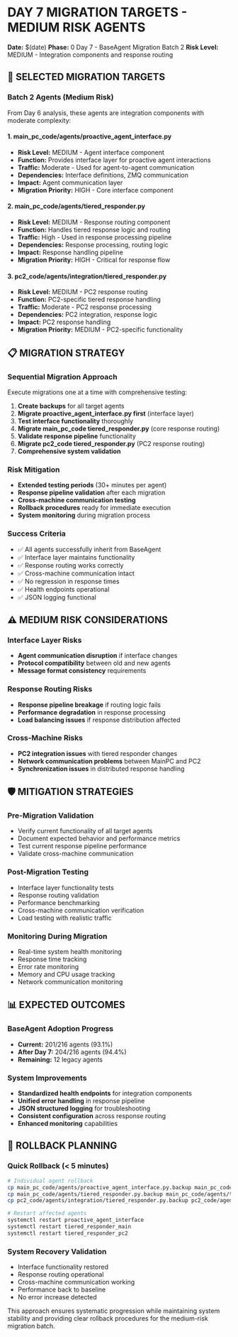 # DAY 7 MIGRATION TARGETS - MEDIUM RISK AGENTS
**Date:** $(date)
**Phase:** 0 Day 7 - BaseAgent Migration Batch 2
**Risk Level:** MEDIUM - Integration components and response routing

## 🎯 SELECTED MIGRATION TARGETS

### **Batch 2 Agents (Medium Risk)**
From Day 6 analysis, these agents are integration components with moderate complexity:

#### **1. main_pc_code/agents/proactive_agent_interface.py**
- **Risk Level:** MEDIUM - Agent interface component
- **Function:** Provides interface layer for proactive agent interactions
- **Traffic:** Moderate - Used for agent-to-agent communication
- **Dependencies:** Interface definitions, ZMQ communication
- **Impact:** Agent communication layer
- **Migration Priority:** HIGH - Core interface component

#### **2. main_pc_code/agents/tiered_responder.py**
- **Risk Level:** MEDIUM - Response routing component
- **Function:** Handles tiered response logic and routing
- **Traffic:** High - Used in response processing pipeline
- **Dependencies:** Response processing, routing logic
- **Impact:** Response handling pipeline
- **Migration Priority:** HIGH - Critical for response flow

#### **3. pc2_code/agents/integration/tiered_responder.py**
- **Risk Level:** MEDIUM - PC2 response routing
- **Function:** PC2-specific tiered response handling
- **Traffic:** Moderate - PC2 response processing
- **Dependencies:** PC2 integration, response logic
- **Impact:** PC2 response handling
- **Migration Priority:** MEDIUM - PC2-specific functionality

## 📋 MIGRATION STRATEGY

### **Sequential Migration Approach**
Execute migrations one at a time with comprehensive testing:

1. **Create backups** for all target agents
2. **Migrate proactive_agent_interface.py first** (interface layer)
3. **Test interface functionality** thoroughly
4. **Migrate main_pc_code tiered_responder.py** (core response routing)
5. **Validate response pipeline** functionality
6. **Migrate pc2_code tiered_responder.py** (PC2 response routing)
7. **Comprehensive system validation**

### **Risk Mitigation**
- **Extended testing periods** (30+ minutes per agent)
- **Response pipeline validation** after each migration
- **Cross-machine communication testing**
- **Rollback procedures** ready for immediate execution
- **System monitoring** during migration process

### **Success Criteria**
- ✅ All agents successfully inherit from BaseAgent
- ✅ Interface layer maintains functionality
- ✅ Response routing works correctly
- ✅ Cross-machine communication intact
- ✅ No regression in response times
- ✅ Health endpoints operational
- ✅ JSON logging functional

## ⚠️ MEDIUM RISK CONSIDERATIONS

### **Interface Layer Risks**
- **Agent communication disruption** if interface changes
- **Protocol compatibility** between old and new agents
- **Message format consistency** requirements

### **Response Routing Risks**
- **Response pipeline breakage** if routing logic fails
- **Performance degradation** in response processing
- **Load balancing issues** if response distribution affected

### **Cross-Machine Risks**
- **PC2 integration issues** with tiered responder changes
- **Network communication problems** between MainPC and PC2
- **Synchronization issues** in distributed response handling

## 🛡️ MITIGATION STRATEGIES

### **Pre-Migration Validation**
- Verify current functionality of all target agents
- Document expected behavior and performance metrics
- Test current response pipeline performance
- Validate cross-machine communication

### **Post-Migration Testing**
- Interface layer functionality tests
- Response routing validation
- Performance benchmarking
- Cross-machine communication verification
- Load testing with realistic traffic

### **Monitoring During Migration**
- Real-time system health monitoring
- Response time tracking
- Error rate monitoring
- Memory and CPU usage tracking
- Network communication monitoring

## 📊 EXPECTED OUTCOMES

### **BaseAgent Adoption Progress**
- **Current:** 201/216 agents (93.1%)
- **After Day 7:** 204/216 agents (94.4%)
- **Remaining:** 12 legacy agents

### **System Improvements**
- **Standardized health endpoints** for integration components
- **Unified error handling** in response pipeline
- **JSON structured logging** for troubleshooting
- **Consistent configuration** across response routing
- **Enhanced monitoring** capabilities

## 🔄 ROLLBACK PLANNING

### **Quick Rollback (< 5 minutes)**
```bash
# Individual agent rollback
cp main_pc_code/agents/proactive_agent_interface.py.backup main_pc_code/agents/proactive_agent_interface.py
cp main_pc_code/agents/tiered_responder.py.backup main_pc_code/agents/tiered_responder.py
cp pc2_code/agents/integration/tiered_responder.py.backup pc2_code/agents/integration/tiered_responder.py

# Restart affected agents
systemctl restart proactive_agent_interface
systemctl restart tiered_responder_main
systemctl restart tiered_responder_pc2
```

### **System Recovery Validation**
- Interface functionality restored
- Response routing operational
- Cross-machine communication working
- Performance back to baseline
- No error increase detected

This approach ensures systematic progression while maintaining system stability and providing clear rollback procedures for the medium-risk migration batch.